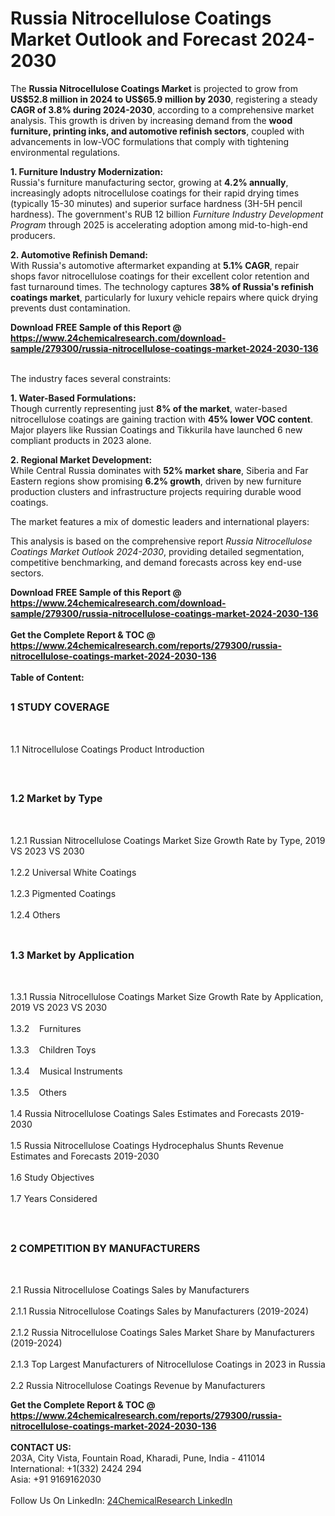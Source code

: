<h1>Russia Nitrocellulose Coatings Market Outlook and Forecast 2024-2030</h1><p>The <strong>Russia Nitrocellulose Coatings Market</strong> is projected to grow from <strong>US$52.8 million in 2024 to US$65.9 million by 2030</strong>, registering a steady <strong>CAGR of 3.8% during 2024-2030</strong>, according to a comprehensive market analysis. This growth is driven by increasing demand from the <strong>wood furniture, printing inks, and automotive refinish sectors</strong>, coupled with advancements in low-VOC formulations that comply with tightening environmental regulations.</p><p><strong>1. Furniture Industry Modernization:</strong><br>
Russia's furniture manufacturing sector, growing at <strong>4.2% annually</strong>, increasingly adopts nitrocellulose coatings for their rapid drying times (typically 15-30 minutes) and superior surface hardness (3H-5H pencil hardness). The government's RUB 12 billion <em>Furniture Industry Development Program</em> through 2025 is accelerating adoption among mid-to-high-end producers.</p><p><strong>2. Automotive Refinish Demand:</strong><br>
With Russia's automotive aftermarket expanding at <strong>5.1% CAGR</strong>, repair shops favor nitrocellulose coatings for their excellent color retention and fast turnaround times. The technology captures <strong>38% of Russia's refinish coatings market</strong>, particularly for luxury vehicle repairs where quick drying prevents dust contamination.</p><div><b>Download FREE Sample of this Report @ 
            <a href="https://www.24chemicalresearch.com/download-sample/279300/russia-nitrocellulose-coatings-market-2024-2030-136">
            https://www.24chemicalresearch.com/download-sample/279300/russia-nitrocellulose-coatings-market-2024-2030-136</a></b></div><br><p>The industry faces several constraints:</p><p><strong>1. Water-Based Formulations:</strong><br>
Though currently representing just <strong>8% of the market</strong>, water-based nitrocellulose coatings are gaining traction with <strong>45% lower VOC content</strong>. Major players like Russian Coatings and Tikkurila have launched 6 new compliant products in 2023 alone.</p><p><strong>2. Regional Market Development:</strong><br>
While Central Russia dominates with <strong>52% market share</strong>, Siberia and Far Eastern regions show promising <strong>6.2% growth</strong>, driven by new furniture production clusters and infrastructure projects requiring durable wood coatings.</p><p>The market features a mix of domestic leaders and international players:</p><p>This analysis is based on the comprehensive report <em>Russia Nitrocellulose Coatings Market Outlook 2024-2030</em>, providing detailed segmentation, competitive benchmarking, and demand forecasts across key end-use sectors.</p><div><b>Download FREE Sample of this Report @ 
            <a href="https://www.24chemicalresearch.com/download-sample/279300/russia-nitrocellulose-coatings-market-2024-2030-136">
            https://www.24chemicalresearch.com/download-sample/279300/russia-nitrocellulose-coatings-market-2024-2030-136</a></b></div><br><div><b>Get the Complete Report & TOC @ 
            <a href="https://www.24chemicalresearch.com/reports/279300/russia-nitrocellulose-coatings-market-2024-2030-136">
            https://www.24chemicalresearch.com/reports/279300/russia-nitrocellulose-coatings-market-2024-2030-136</a></b></div><br>
            <b>Table of Content:</b><p><h2><span style="font-size:16px"><strong>1 STUDY COVERAGE</strong></span></h2><br />
<p>1.1 Nitrocellulose Coatings Product Introduction</p><br />
<h2><span style="font-size:16px"><strong>1.2 Market by Type</strong></span></h2><br />
<p>1.2.1 Russian Nitrocellulose Coatings Market Size Growth Rate by Type, 2019 VS 2023 VS 2030<br /><br />
1.2.2 Universal White Coatings&nbsp;&nbsp; &nbsp;<br /><br />
1.2.3 Pigmented Coatings<br /><br />
1.2.4 Others<br /><br />
<h2><span style="font-size:16px"><strong>1.3 Market by Application</strong></span></h2><br />
<p>1.3.1 Russia Nitrocellulose Coatings Market Size Growth Rate by Application, 2019 VS 2023 VS 2030<br /><br />
1.3.2&nbsp;&nbsp; &nbsp;Furnitures<br /><br />
1.3.3&nbsp;&nbsp; &nbsp;Children Toys<br /><br />
1.3.4&nbsp;&nbsp; &nbsp;Musical Instruments<br /><br />
1.3.5&nbsp;&nbsp; &nbsp;Others<br /><br />
1.4 Russia Nitrocellulose Coatings Sales Estimates and Forecasts 2019-2030<br /><br />
1.5 Russia Nitrocellulose Coatings Hydrocephalus Shunts Revenue Estimates and Forecasts 2019-2030<br /><br />
1.6 Study Objectives<br /><br />
1.7 Years Considered</p><br />
<h2><span style="font-size:16px"><strong>2 COMPETITION BY MANUFACTURERS</strong></span></h2><br />
<p>2.1 Russia Nitrocellulose Coatings Sales by Manufacturers<br /><br />
2.1.1 Russia Nitrocellulose Coatings Sales by Manufacturers (2019-2024)<br /><br />
2.1.2 Russia Nitrocellulose Coatings Sales Market Share by Manufacturers (2019-2024)<br /><br />
2.1.3 Top Largest Manufacturers of Nitrocellulose Coatings in 2023 in Russia<br /><br />
2.2 Russia Nitrocellulose Coatings Revenue by Manufacturers<b</p><div><b>Get the Complete Report & TOC @ 
            <a href="https://www.24chemicalresearch.com/reports/279300/russia-nitrocellulose-coatings-market-2024-2030-136">
            https://www.24chemicalresearch.com/reports/279300/russia-nitrocellulose-coatings-market-2024-2030-136</a></b></div><br><b>CONTACT US:</b><br>
            203A, City Vista, Fountain Road, Kharadi, Pune, India - 411014<br>
            International: +1(332) 2424 294<br>
            Asia: +91 9169162030 <br><br>
            Follow Us On LinkedIn: <a href="https://www.linkedin.com/company/24chemicalresearch/">24ChemicalResearch LinkedIn</a>